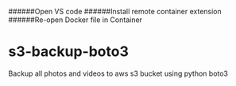######Open VS code
######Install remote container extension
######Re-open Docker file in Container
# s3-backup-boto3
Backup all photos and videos to aws s3 bucket using python boto3
